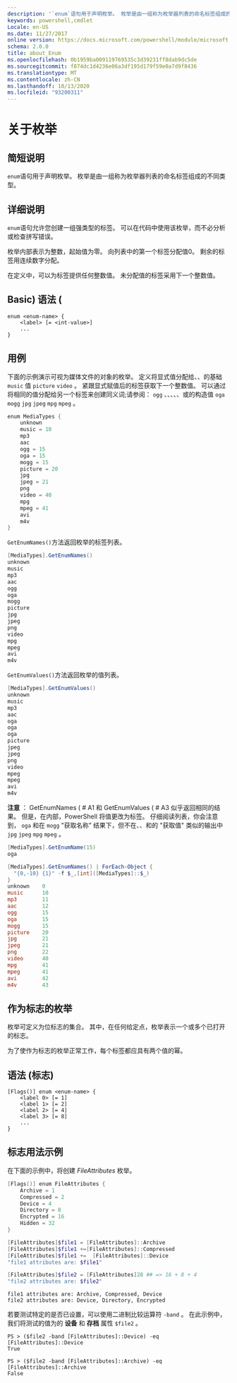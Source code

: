 ```yaml
---
description: '`enum`语句用于声明枚举。 枚举是由一组称为枚举器列表的命名标签组成的不同类型。'
keywords: powershell,cmdlet
Locale: en-US
ms.date: 11/27/2017
online version: https://docs.microsoft.com/powershell/module/microsoft.powershell.core/about/about_enum?view=powershell-5.1&WT.mc_id=ps-gethelp
schema: 2.0.0
title: about_Enum
ms.openlocfilehash: 0b1959ba009119769535c3d39231ff8dab9dc5de
ms.sourcegitcommit: f874dc1d4236e06a3df195d179f59e0a7d9f8436
ms.translationtype: MT
ms.contentlocale: zh-CN
ms.lasthandoff: 10/13/2020
ms.locfileid: "93200311"
---
```

# <a name="about-enum"></a>关于枚举

## <a name="short-description"></a>简短说明

`enum`语句用于声明枚举。 枚举是由一组称为枚举器列表的命名标签组成的不同类型。

## <a name="long-description"></a>详细说明

`enum`语句允许您创建一组强类型的标签。 可以在代码中使用该枚举，而不必分析或检查拼写错误。

枚举内部表示为整数，起始值为零。 向列表中的第一个标签分配值0。 剩余的标签用连续数字分配。

在定义中，可以为标签提供任何整数值。 未分配值的标签采用下一个整数值。

## <a name="syntax-basic"></a>Basic) 语法 (

```syntax
enum <enum-name> {
    <label> [= <int-value>]
    ...
}
```

## <a name="usage-example"></a>用例

下面的示例演示可视为媒体文件的对象的枚举。 定义将显式值分配给、、的基础 `music` 值 `picture` `video` 。 紧跟显式赋值后的标签获取下一个整数值。 可以通过将相同的值分配给另一个标签来创建同义词;请参阅： `ogg` 、、、、、或的构造值 `oga` `mogg` `jpg` `jpeg` `mpg` `mpeg` 。

```powershell
enum MediaTypes {
    unknown
    music = 10
    mp3
    aac
    ogg = 15
    oga = 15
    mogg = 15
    picture = 20
    jpg
    jpeg = 21
    png
    video = 40
    mpg
    mpeg = 41
    avi
    m4v
}
```

`GetEnumNames()`方法返回枚举的标签列表。

```powershell
[MediaTypes].GetEnumNames()
unknown
music
mp3
aac
ogg
oga
mogg
picture
jpg
jpeg
png
video
mpg
mpeg
avi
m4v
```

`GetEnumValues()`方法返回枚举的值列表。

```powershell
[MediaTypes].GetEnumValues()
unknown
music
mp3
aac
oga
oga
oga
picture
jpeg
jpeg
png
video
mpeg
mpeg
avi
m4v
```

**注意** ： GetEnumNames ( # A1 和 GetEnumValues ( # A3 似乎返回相同的结果。
但是，在内部，PowerShell 将值更改为标签。 仔细阅读列表，你会注意到， `oga` 和在 `mogg` "获取名称" 结果下，但不在、、和的 "获取值" 类似的输出中 `jpg` `jpeg` `mpg` `mpeg` 。

```powershell
[MediaTypes].GetEnumName(15)
oga

[MediaTypes].GetEnumNames() | ForEach-Object {
  "{0,-10} {1}" -f $_,[int]([MediaTypes]::$_)
}
unknown    0
music      10
mp3        11
aac        12
ogg        15
oga        15
mogg       15
picture    20
jpg        21
jpeg       21
png        22
video      40
mpg        41
mpeg       41
avi        42
m4v        43
```

## <a name="enumerations-as-flags"></a>作为标志的枚举

枚举可定义为位标志的集合。
其中，在任何给定点，枚举表示一个或多个已打开的标志。

为了使作为标志的枚举正常工作，每个标签都应具有两个值的幂。

## <a name="syntax-flags"></a>语法 (标志) 

```syntax
[Flags()] enum <enum-name> {
    <label 0> [= 1]
    <label 1> [= 2]
    <label 2> [= 4]
    <label 3> [= 8]
    ...
}
```

## <a name="flags-usage-example"></a>标志用法示例

在下面的示例中，将创建 *FileAttributes* 枚举。

```powershell
[Flags()] enum FileAttributes {
    Archive = 1
    Compressed = 2
    Device = 4
    Directory = 8
    Encrypted = 16
    Hidden = 32
}

[FileAttributes]$file1 = [FileAttributes]::Archive
[FileAttributes]$file1 +=[FileAttributes]::Compressed
[FileAttributes]$file1 +=  [FileAttributes]::Device
"file1 attributes are: $file1"

[FileAttributes]$file2 = [FileAttributes]28 ## => 16 + 8 + 4
"file2 attributes are: $file2"
```

```output
file1 attributes are: Archive, Compressed, Device
file2 attributes are: Device, Directory, Encrypted
```

若要测试特定的是否已设置，可以使用二进制比较运算符 `-band` 。 在此示例中，我们将测试的值为的 **设备** 和 **存档** 属性 `$file2` 。

```
PS > ($file2 -band [FileAttributes]::Device) -eq [FileAttributes]::Device
True

PS > ($file2 -band [FileAttributes]::Archive) -eq [FileAttributes]::Archive
False
```
